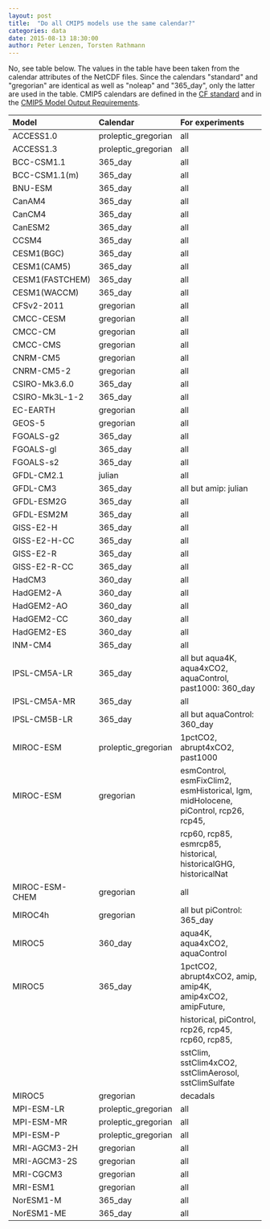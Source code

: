 ```yaml
---
layout: post
title:  "Do all CMIP5 models use the same calendar?"
categories: data
date: 2015-08-13 18:30:00
author: Peter Lenzen, Torsten Rathmann
---
```


No, see table below. The values in the table have been taken from the calendar attributes of the NetCDF files. Since the calendars "standard" and "gregorian" are identical as well as "noleap" and "365_day", only the latter are used in the table. CMIP5 calendars are defined in the [CF standard](http://cfconventions.org/Data/cf-conventions/cf-conventions-1.6/build/cf-conventions.html#calendar) and in the [CMIP5 Model Output Requirements](http://cmip-pcmdi.llnl.gov/cmip5/docs/CMIP5_output_metadata_requirements.pdf).

|Model          |Calendar            |For experiments                                           |
|:--------------|:-------------------|:---------------------------------------------------------|
|ACCESS1.0      |proleptic_gregorian |all                                                       |
|ACCESS1.3      |proleptic_gregorian |all                                                       |
|BCC-CSM1.1     |365_day             |all                                                       |
|BCC-CSM1.1(m)  |365_day             |all                                                       |
|BNU-ESM        |365_day             |all                                                       |
|CanAM4         |365_day             |all                                                       |
|CanCM4         |365_day             |all                                                       |
|CanESM2        |365_day             |all                                                       |
|CCSM4          |365_day             |all                                                       |
|CESM1(BGC)     |365_day             |all                                                       |
|CESM1(CAM5)    |365_day             |all                                                       |
|CESM1(FASTCHEM)|365_day             |all                                                       |
|CESM1(WACCM)   |365_day             |all                                                       |
|CFSv2-2011     |gregorian           |all                                                       |
|CMCC-CESM      |gregorian           |all                                                       |
|CMCC-CM        |gregorian           |all                                                       |
|CMCC-CMS       |gregorian           |all                                                       |
|CNRM-CM5       |gregorian           |all                                                       |
|CNRM-CM5-2     |gregorian           |all                                                       |
|CSIRO-Mk3.6.0  |365_day             |all                                                       |
|CSIRO-Mk3L-1-2 |365_day             |all                                                       |
|EC-EARTH       |gregorian           |all                                                       |
|GEOS-5         |gregorian           |all                                                       |
|FGOALS-g2      |365_day             |all                                                       |
|FGOALS-gl      |365_day             |all                                                       |
|FGOALS-s2      |365_day             |all                                                       |
|GFDL-CM2.1     |julian              |all                                                       |
|GFDL-CM3       |365_day             |all but amip: julian                                      |
|GFDL-ESM2G     |365_day             |all                                                       |
|GFDL-ESM2M     |365_day             |all                                                       |
|GISS-E2-H      |365_day             |all                                                       |
|GISS-E2-H-CC   |365_day             |all                                                       |
|GISS-E2-R      |365_day             |all                                                       |
|GISS-E2-R-CC   |365_day             |all                                                       |
|HadCM3         |360_day             |all                                                       |
|HadGEM2-A      |360_day             |all                                                       |
|HadGEM2-AO     |360_day             |all                                                       |
|HadGEM2-CC     |360_day             |all                                                       |
|HadGEM2-ES     |360_day             |all                                                       |
|INM-CM4        |365_day             |all                                                       |
|IPSL-CM5A-LR   |365_day             |all but aqua4K, aqua4xCO2, aquaControl, past1000: 360_day |
|IPSL-CM5A-MR   |365_day             |all                                                       |
|IPSL-CM5B-LR   |365_day             |all but aquaControl: 360_day                              |
|MIROC-ESM      |proleptic_gregorian |1pctCO2, abrupt4xCO2, past1000                            |
|MIROC-ESM      |gregorian           |esmControl, esmFixClim2, esmHistorical, lgm, midHolocene, piControl, rcp26, rcp45,|
|               |                    |rcp60, rcp85, esmrcp85, historical, historicalGHG, historicalNat|
|MIROC-ESM-CHEM |gregorian           |all                                                       |
|MIROC4h        |gregorian           |all but piControl: 365_day                                |
|MIROC5         |360_day             |aqua4K, aqua4xCO2, aquaControl                            |
|MIROC5         |365_day             |1pctCO2, abrupt4xCO2, amip, amip4K, amip4xCO2, amipFuture,|
|               |                    |historical, piControl, rcp26, rcp45, rcp60, rcp85,        |
|               |                    |sstClim, sstClim4xCO2, sstClimAerosol, sstClimSulfate     |
|MIROC5         |gregorian           |decadals                                                  |
|MPI-ESM-LR     |proleptic_gregorian |all                                                       |
|MPI-ESM-MR     |proleptic_gregorian |all                                                       |
|MPI-ESM-P      |proleptic_gregorian |all                                                       |
|MRI-AGCM3-2H   |gregorian           |all                                                       |
|MRI-AGCM3-2S   |gregorian           |all                                                       |
|MRI-CGCM3      |gregorian           |all                                                       |
|MRI-ESM1       |gregorian           |all                                                       |
|NorESM1-M      |365_day             |all                                                       |
|NorESM1-ME     |365_day             |all                                                       |
